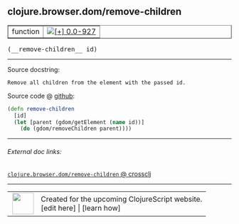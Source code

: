 ## clojure.browser.dom/remove-children



 <table border="1">
<tr>
<td>function</td>
<td><a href="https://github.com/cljsinfo/cljs-api-docs/tree/0.0-927"><img valign="middle" alt="[+] 0.0-927" title="Added in 0.0-927" src="https://img.shields.io/badge/+-0.0--927-lightgrey.svg"></a> </td>
</tr>
</table>


 <samp>
(__remove-children__ id)<br>
</samp>

---





Source docstring:

```
Remove all children from the element with the passed id.
```


Source code @ [github](https://github.com/clojure/clojurescript/blob/r1896/src/cljs/clojure/browser/dom.cljs#L92-L96):

```clj
(defn remove-children
  [id]
  (let [parent (gdom/getElement (name id))]
    (do (gdom/removeChildren parent))))
```

<!--
Repo - tag - source tree - lines:

 <pre>
clojurescript @ r1896
└── src
    └── cljs
        └── clojure
            └── browser
                └── <ins>[dom.cljs:92-96](https://github.com/clojure/clojurescript/blob/r1896/src/cljs/clojure/browser/dom.cljs#L92-L96)</ins>
</pre>

-->

---



###### External doc links:

[`clojure.browser.dom/remove-children` @ crossclj](http://crossclj.info/fun/clojure.browser.dom.cljs/remove-children.html)<br>

---

 <table>
<tr><td>
<img valign="middle" align="right" width="48px" src="http://i.imgur.com/Hi20huC.png">
</td><td>
Created for the upcoming ClojureScript website.<br>
[edit here] | [learn how]
</td></tr></table>

[edit here]:https://github.com/cljsinfo/cljs-api-docs/blob/master/cljsdoc/clojure.browser.dom_remove-children.cljsdoc
[learn how]:https://github.com/cljsinfo/cljs-api-docs/wiki/cljsdoc-files

<!--

This information was too distracting to show to readers, but I'll leave it
commented here since it is helpful to:

- pretty-print the data used to generate this document
- and show how to retrieve that data



The API data for this symbol:

```clj
{:ns "clojure.browser.dom",
 :name "remove-children",
 :signature ["[id]"],
 :history [["+" "0.0-927"]],
 :type "function",
 :full-name-encode "clojure.browser.dom_remove-children",
 :source {:code "(defn remove-children\n  [id]\n  (let [parent (gdom/getElement (name id))]\n    (do (gdom/removeChildren parent))))",
          :title "Source code",
          :repo "clojurescript",
          :tag "r1896",
          :filename "src/cljs/clojure/browser/dom.cljs",
          :lines [92 96]},
 :full-name "clojure.browser.dom/remove-children",
 :docstring "Remove all children from the element with the passed id."}

```

Retrieve the API data for this symbol:

```clj
;; from Clojure REPL
(require '[clojure.edn :as edn])
(-> (slurp "https://raw.githubusercontent.com/cljsinfo/cljs-api-docs/catalog/cljs-api.edn")
    (edn/read-string)
    (get-in [:symbols "clojure.browser.dom/remove-children"]))
```

-->
